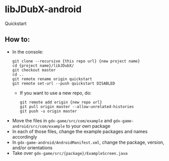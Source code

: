 # libJDubX-android
Quickstart

## How to:
- In the console:
  ```
  git clone --recursive {this repo url} {new project name}
  cd {project name}/libJDubX/
  git checkout master
  cd ..
  git remote rename origin quickstart
  git remote set-url --push quickstart DISABLED
  ```
  - If you want to use a new repo, do:
    ```
    git remote add origin {new repo url}
    git pull origin master --allow-unrelated-histories
    git push -u origin master
    ```
- Move the files in `gdx-game/src/com/example` and `gdx-game-android/src/com/example` to your own package
- In each of those files, change the example packages and names accordingly
- In `gdx-game-android/AndroidManifest.xml`, change the package, version, and/or orientations
- Take over `gdx-game/src/{package}/ExampleScreen.java`
